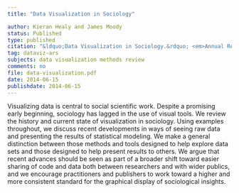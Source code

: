 ```yaml
---
title: "Data Visualization in Sociology"

author: Kieran Healy and James Moody
status: Published
type: published
citation: "&ldquo;Data Visualization in Sociology.&rdquo; <em>Annual Review of Sociology</em>, 40:105–128."
tag: dataviz-ars
subjects: data visualization methods review
comments: no
file: data-visualization.pdf
date: 2014-06-15
publishdate: 2014-06-15
---
```

Visualizing data is central to social scientific work. Despite a promising early beginning, sociology has lagged in the use of visual tools. We review the history and current state of visualization in sociology. Using examples throughout, we discuss recent developments in ways of seeing raw data and presenting the results of statistical modeling. We make a general distinction between those methods and tools designed to help explore data sets and those designed to help present results to others. We argue that recent advances should be seen as part of a broader shift toward easier sharing of code and data both between researchers and with wider publics, and we encourage practitioners and publishers to work toward a higher and more consistent standard for the graphical display of sociological insights.
